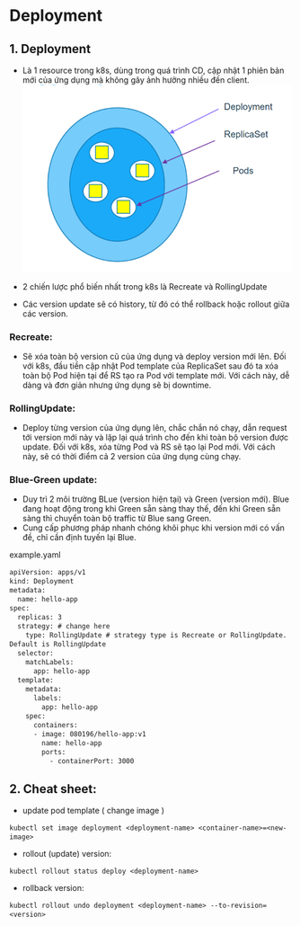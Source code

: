 # Deployment

## 1. Deployment
-  Là 1 resource trong k8s, dùng trong quá trình CD, cập nhật 1 phiên bản mới của ứng dụng mà không gây ảnh hưởng nhiều đến client.
![image info](./deployment.png)

- 2 chiến lược phổ biến nhất trong k8s là Recreate và RollingUpdate
- Các version update sẽ có history, từ đó có thể rollback hoặc rollout giữa các version.

### Recreate:
- Sẽ xóa toàn bộ version cũ của ứng dụng và deploy version mới lên. Đối với k8s, đầu tiền cập nhật Pod template của ReplicaSet sau đó ta xóa toàn bộ Pod hiện tại để RS tạo ra Pod với template mới. Với cách này, dễ dàng và đơn giản nhưng ứng dụng sẽ bị downtime.

### RollingUpdate:
- Deploy từng version của ứng dụng lên, chắc chắn nó chạy, dẫn request tới version mới này và lặp lại quá trình cho đến khi toàn bộ version được update. Đối với k8s, xóa từng Pod và RS sẽ tạo lại Pod mới. Với cách này, sẽ có thời điểm cả 2 version của ứng dụng cùng chạy.

### Blue-Green update:
- Duy trì 2 môi trường BLue (version hiện tại) và Green (version mới). Blue đang hoạt động trong khi Green sẵn sàng thay thế, đến khi Green sẵn sàng thì chuyển toàn bộ traffic  từ Blue sang Green.
- Cung cấp phương pháp nhanh chóng khôi phục khi version mới có vấn đề, chỉ cần định tuyến lại Blue.

example.yaml
```
apiVersion: apps/v1
kind: Deployment 
metadata:
  name: hello-app
spec:
  replicas: 3
  strategy: # change here
    type: RollingUpdate # strategy type is Recreate or RollingUpdate. Default is RollingUpdate
  selector:
    matchLabels:
      app: hello-app
  template:
    metadata:
      labels:
        app: hello-app
    spec:
      containers:
      - image: 080196/hello-app:v1
        name: hello-app
        ports:
          - containerPort: 3000
```


## 2. Cheat sheet:
- update pod template ( change image )
```
kubectl set image deployment <deployment-name> <container-name>=<new-image>
```
- rollout (update) version:
```
kubectl rollout status deploy <deployment-name>
```
- rollback version:
```
kubectl rollout undo deployment <deployment-name> --to-revision=<version>
```

